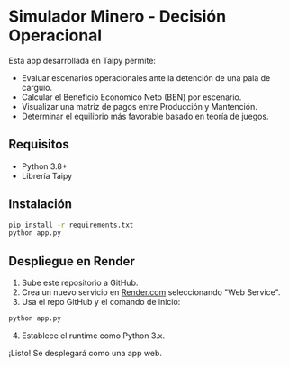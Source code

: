 # Simulador Minero - Decisión Operacional

Esta app desarrollada en Taipy permite:
- Evaluar escenarios operacionales ante la detención de una pala de carguío.
- Calcular el Beneficio Económico Neto (BEN) por escenario.
- Visualizar una matriz de pagos entre Producción y Mantención.
- Determinar el equilibrio más favorable basado en teoría de juegos.

## Requisitos

- Python 3.8+
- Librería Taipy

## Instalación

```bash
pip install -r requirements.txt
python app.py
```

## Despliegue en Render

1. Sube este repositorio a GitHub.
2. Crea un nuevo servicio en [Render.com](https://render.com) seleccionando "Web Service".
3. Usa el repo GitHub y el comando de inicio:

```bash
python app.py
```

4. Establece el runtime como Python 3.x.

¡Listo! Se desplegará como una app web.

